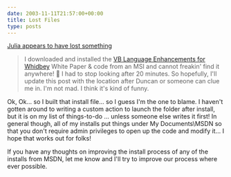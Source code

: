 ```yaml
---
date: 2003-11-11T21:57:00+00:00
title: Lost Files
type: posts
---
```

[Julia appears to have lost something](https://weblogs.asp.net/jlerman/posts/36951.aspx)

> I downloaded and installed the [VB Language Enhancements for Whidbey](https://msdn.microsoft.com/vbasic/whidbey) White Paper & code from an MSI and cannot freakin' find it anywhere! 🙂 I had to stop looking after 20 minutes. So hopefully, I'll update this post with the location after Duncan or someone can clue me in. I'm not mad. I think it's kind of funny.

Ok, Ok... so I built that install file... so I guess I'm the one to blame. I haven't gotten around to writing a custom action to launch the folder after install, but it is on my list of things-to-do ... unless someone else writes it first! In general though, all of my installs put things under My Documents\MSDN so that you don't require admin privileges to open up the code and modify it... I hope that works out for folks!

If you have any thoughts on improving the install process of any of the installs from MSDN, let me know and I'll try to improve our process where ever possible.
